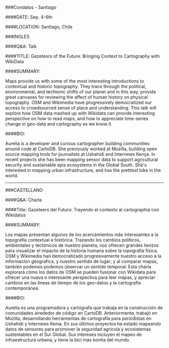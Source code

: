 ###Condatos - Santiago

####DATE:
Sep. 4-6th

####LOCATION:
Santiago, Chile


###INGLES

####Q&A:
Talk

####TITLE:
Gazeteers of the Future: Bringing Context to Cartography with WikiData

####SUMMARY:

Maps provide us with some of the most interesting introductions to contextual and historic topography. They trace through the political, environmental, and techtonic shifts of our planet and in this way, provide great canvases for reviewing the affect of human history on physical topography. OSM and Wikimedia have progressively democratized our access to crowdsourced sense of place and understanding. This talk will explore how OSM data mashed up with Wikidata can provide interesting perspective on how to read maps, and how to appreciate time-series change in geo-data and cartography as we know it.

####BIO:

Aurelia is a developer and curious cartographer building communities around code at CartoDB. She previously worked at Mozilla, building open source mapping tools for journalists at Ushahidi and Internews Kenya. In recent projects she has been mapping sensor data to support agricultural security and sustainable apis ecosystems in the Global South. She's interested in mapping urban infrastructure, and has the prettiest bike in the world.

-----
###CASTELLANO

####Q&A:
Charla

####Title:
Gazeteers del Futuro: Trayendo el contexto al cartographia con Wikidatos

####SUMMARY:

Los mapas presentan algunos de los acercamientos más interesantes a la topografía contextual e histórica. Trazando los cambios políticos, ambientales y tectónicos de nuestro planeta, nos ofrecen grandes lienzos para visualizar el impacto de la historia humana sobre la topografía física. OSM y Wikimedia han democratizado progresivamente nuestro acceso a la informacíon géografica, y nuestro sentido de lugar; y al comparar mapas, también podemos podemos observar un sentido temporal. Esta charla explorará cómo los datos de OSM se pueden fusionar con Wikidata para ofrecer una nueva e interesante perspectiva para leer mapas, y apreciar cambios en las líneas de tiempo de los geo-datos y la cartografía contemporánea.

####BIO:

Aurelia es una programadora y cartógrafa que trabaja en la construcción de comunidades alrededor de código en CartoDB. Anteriormente, trabajó en Mozilla, desarrollando herramientas de cartografía para periodistas en Ushahidi y Internews Kenia. En sus últimos proyectos ha estado mapeando datos de sensores para promover la seguridad agrícola y ecosistemas sustentables en el Sur Global. Sus intereses incluyen el mapeo de infraestructura urbana, y tiene la bici más bonita del mundo.